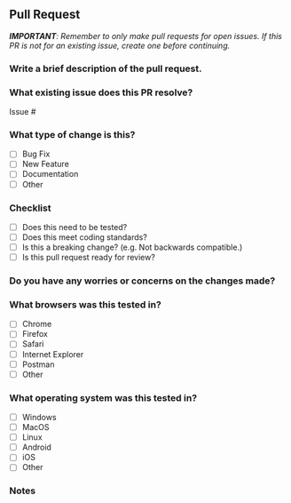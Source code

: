 ## Pull Request

_**IMPORTANT**: Remember to only make pull requests for open issues. If this PR is not for an existing issue, create one before continuing._

### Write a brief description of the pull request.

### What existing issue does this PR resolve?

Issue #

### What type of change is this?

- [ ] Bug Fix
- [ ] New Feature
- [ ] Documentation
- [ ] Other

### Checklist

- [ ] Does this need to be tested?
- [ ] Does this meet coding standards?
- [ ] Is this a breaking change? (e.g. Not backwards compatible.)
- [ ] Is this pull request ready for review?

### Do you have any worries or concerns on the changes made?

### What browsers was this tested in?

- [ ] Chrome
- [ ] Firefox
- [ ] Safari
- [ ] Internet Explorer
- [ ] Postman
- [ ] Other

### What operating system was this tested in?

- [ ] Windows
- [ ] MacOS
- [ ] Linux
- [ ] Android
- [ ] iOS
- [ ] Other

### Notes
